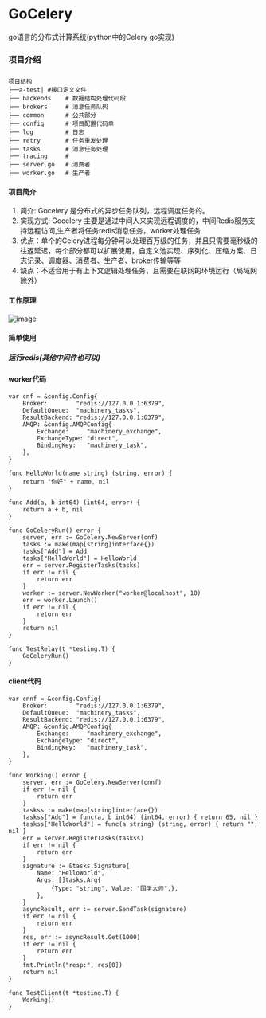 # GoCelery
go语言的分布式计算系统(python中的Celery go实现)


### 项目介绍

##### 

```
项目结构
├──a-test| #接口定义文件
├── backends    # 数据结构处理代码段
├── brokers     # 消息任务队列
├── common      # 公共部分
├── config      # 项目配置代码单
├── log         # 日志
├── retry       # 任务重发处理
├── tasks       # 消息任务处理
├── tracing     #
├── server.go   # 消费者
├── worker.go   # 生产者
```



#### 项目简介 
1. 简介: Gocelery 是分布式的异步任务队列，远程调度任务的。
2. 实现方式: Gocelery 主要是通过中间人来实现远程调度的，中间Redis服务支持远程访问,生产者将任务redis消息任务，worker处理任务
3. 优点：单个的Celery进程每分钟可以处理百万级的任务，并且只需要毫秒级的往返延迟，每个部分都可以扩展使用，自定义池实现、序列化、压缩方案、日志记录、调度器、消费者、生产者、broker传输等等
4. 缺点：不适合用于有上下文逻辑处理任务，且需要在联网的环境运行（局域网除外）

#### 工作原理
![image](https://images2015.cnblogs.com/blog/720333/201701/720333-20170126182955581-1727025143.png)
#### 简单使用

##### 运行redis(其他中间件也可以)

#### worker代码
```
var cnf = &config.Config{
	Broker:        "redis://127.0.0.1:6379",
	DefaultQueue:  "machinery_tasks",
	ResultBackend: "redis://127.0.0.1:6379",
	AMQP: &config.AMQPConfig{
		Exchange:     "machinery_exchange",
		ExchangeType: "direct",
		BindingKey:   "machinery_task",
	},
}

func HelloWorld(name string) (string, error) {
	return "你好" + name, nil
}

func Add(a, b int64) (int64, error) {
	return a + b, nil
}

func GoCeleryRun() error {
	server, err := GoCelery.NewServer(cnf)
	tasks := make(map[string]interface{})
	tasks["Add"] = Add
	tasks["HelloWorld"] = HelloWorld
	err = server.RegisterTasks(tasks)
	if err != nil {
		return err
	}
	worker := server.NewWorker("worker@localhost", 10)
	err = worker.Launch()
	if err != nil {
		return err
	}
	return nil
}

func TestRelay(t *testing.T) {
	GoCeleryRun()
}
```

#### client代码
```
var cnnf = &config.Config{
	Broker:        "redis://127.0.0.1:6379",
	DefaultQueue:  "machinery_tasks",
	ResultBackend: "redis://127.0.0.1:6379",
	AMQP: &config.AMQPConfig{
		Exchange:     "machinery_exchange",
		ExchangeType: "direct",
		BindingKey:   "machinery_task",
	},
}

func Working() error {
	server, err := GoCelery.NewServer(cnnf)
	if err != nil {
		return err
	}
	taskss := make(map[string]interface{})
	taskss["Add"] = func(a, b int64) (int64, error) { return 65, nil }
	taskss["HelloWorld"] = func(a string) (string, error) { return "", nil }
	err = server.RegisterTasks(taskss)
	if err != nil {
		return err
	}
	signature := &tasks.Signature{
		Name: "HelloWorld",
		Args: []tasks.Arg{
			{Type: "string", Value: "国学大师",},
		},
	}
	asyncResult, err := server.SendTask(signature)
	if err != nil {
		return err
	}
	res, err := asyncResult.Get(1000)
	if err != nil {
		return err
	}
	fmt.Println("resp:", res[0])
	return nil
}

func TestClient(t *testing.T) {
	Working()
}
```




